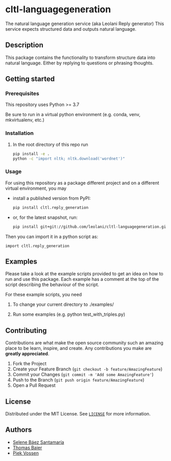 # cltl-languagegeneration

The natural language generation service (aka Leolani Reply generator) This service expects structured data and outputs
natural language.

## Description

This package contains the functionality to transform structure data into natural language. Either by replying to
questions or phrasing thoughts.

## Getting started

### Prerequisites

This repository uses Python >= 3.7

Be sure to run in a virtual python environment (e.g. conda, venv, mkvirtualenv, etc.)

### Installation

1. In the root directory of this repo run

    ```bash
    pip install -e .
    python -c "import nltk; nltk.download('wordnet')"
    ```

### Usage

For using this repository as a package different project and on a different virtual environment, you may

- install a published version from PyPI:

    ```bash
    pip install cltl.reply_generation
    ```

- or, for the latest snapshot, run:

    ```bash
    pip install git+git://github.com/leolani/cltl-languagegeneration.git@main
    ```

Then you can import it in a python script as:

    import cltl.reply_generation

## Examples

Please take a look at the example scripts provided to get an idea on how to run and use this package. Each example has a
comment at the top of the script describing the behaviour of the script.

For these example scripts, you need

1. To change your current directory to ./examples/

1. Run some examples (e.g. python test_with_triples.py)

## Contributing

Contributions are what make the open source community such an amazing place to be learn, inspire, and create. Any
contributions you make are **greatly appreciated**.

1. Fork the Project
2. Create your Feature Branch (`git checkout -b feature/AmazingFeature`)
3. Commit your Changes (`git commit -m 'Add some AmazingFeature'`)
4. Push to the Branch (`git push origin feature/AmazingFeature`)
5. Open a Pull Request

## License

Distributed under the MIT License. See [`LICENSE`](https://github.com/leolani/cltl-languagegeneration/blob/main/LICENCE)
for more information.

## Authors

* [Selene Báez Santamaría](https://selbaez.github.io/)
* [Thomas Baier](https://www.linkedin.com/in/thomas-baier-05519030/)
* [Piek Vossen](https://github.com/piekvossen)